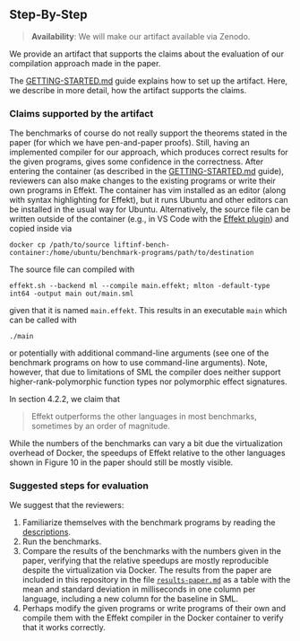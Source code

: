 ## Step-By-Step

> **Availability**: We will make our artifact available via Zenodo.

We provide an artifact that supports the claims about the evaluation of our compilation approach made in the paper.

The [GETTING-STARTED.md](./GETTING-STARTED.md) guide explains how to set up the artifact.
Here, we describe in more detail, how the artifact supports the claims.

### Claims supported by the artifact

The benchmarks of course do not really support the theorems stated in the paper (for which we have pen-and-paper proofs).
Still, having an implemented compiler for our approach, which produces correct results for the given programs, gives some confidence in the correctness.
After entering the container (as described in the [GETTING-STARTED.md](./GETTING-STARTED.md) guide), reviewers can also make changes to the existing programs or write their own programs in Effekt.
The container has vim installed as an editor (along with syntax highlighting for Effekt), but it runs Ubuntu and other editors can be installed in the usual way for Ubuntu.
Alternatively, the source file can be written outside of the container (e.g., in VS Code with the [Effekt plugin](https://github.com/effekt-lang/effekt-vscode)) and copied inside via

```
docker cp /path/to/source liftinf-bench-container:/home/ubuntu/benchmark-programs/path/to/destination
```

The source file can compiled with

```
effekt.sh --backend ml --compile main.effekt; mlton -default-type int64 -output main out/main.sml
```

given that it is named `main.effekt`.
This results in an executable `main` which can be called with

```
./main
```

or potentially with additional command-line arguments (see one of the benchmark programs on how to use command-line arguments).
Note, however, that due to limitations of SML the compiler does neither support higher-rank-polymorphic function types nor polymorphic effect signatures.

In section 4.2.2, we claim that

> Effekt outperforms the other languages in most benchmarks, sometimes by an order of magnitude.

While the numbers of the benchmarks can vary a bit due the virtualization overhead of Docker, the speedups of Effekt relative to the other languages shown in Figure 10 in the paper should still be mostly visible.

### Suggested steps for evaluation

We suggest that the reviewers:
1. Familiarize themselves with the benchmark programs by reading the [descriptions](./benchmark-programs/descriptions).
2. Run the benchmarks.
3. Compare the results of the benchmarks with the numbers given in the paper, verifying that the relative speedups are mostly reproducible despite the virtualization via Docker.
   The results from the paper are included in this repository in the file [`results-paper.md`](results-paper.md) as a table with the mean and standard deviation in milliseconds in one column per language, including a new column for the baseline in SML.
4. Perhaps modify the given programs or write programs of their own and compile them with the Effekt compiler in the Docker container to verify that it works correctly.
